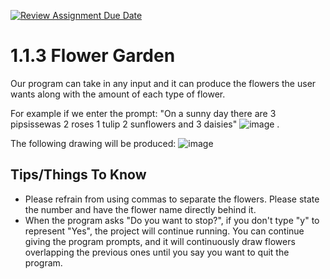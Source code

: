 [![Review Assignment Due Date](https://classroom.github.com/assets/deadline-readme-button-22041afd0340ce965d47ae6ef1cefeee28c7c493a6346c4f15d667ab976d596c.svg)](https://classroom.github.com/a/CH30njZ-)
# 1.1.3 Flower Garden

Our program can take in any input and it can produce the flowers the user wants along with the amount of each type of flower.

For example if we enter the prompt: "On a sunny day there are 3 pipsissewas 2 roses 1 tulip 2 sunflowers and 3 daisies"
![image](https://github.com/user-attachments/assets/5a048b75-4268-42c3-b496-9e9f32450815)
.

The following drawing will be produced:
![image](https://github.com/user-attachments/assets/7fdee3be-99e2-45f8-b060-582baf798a22)

## Tips/Things To Know
- Please refrain from using commas to separate the flowers. Please state the number and have the flower name directly behind it.
- When the program asks "Do you want to stop?", if you don't type "y" to represent "Yes", the project will continue running. You can continue giving the program prompts, and it will continuously draw flowers overlapping the previous ones until you say you want to quit the program.
